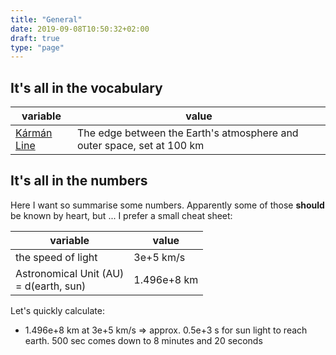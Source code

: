 ```yaml
---
title: "General"
date: 2019-09-08T10:50:32+02:00
draft: true
type: "page"
---
```


## It's all in the vocabulary

| variable | value |
|---|---|
| [Kármán Line](https://en.wikipedia.org/wiki/K%C3%A1rm%C3%A1n_line) | The edge between the Earth's atmosphere and outer space, set at 100 km |


## It's all in the numbers

Here I want so summarise some numbers. Apparently some of those **should** be known by heart, but ... I prefer a small cheat sheet:

| variable | value |
|---|---|
|the speed of light | 3e+5 km/s |
|Astronomical Unit (AU)<br/>= d(earth, sun)| 1.496e+8 km |

Let's quickly calculate:

* 1.496e+8 km at 3e+5 km/s => approx. 0.5e+3 s for sun light to reach earth. 500 sec comes down to 8 minutes and 20 seconds